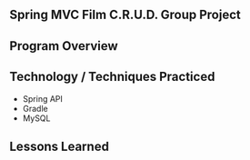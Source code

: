 ## Spring MVC Film C.R.U.D. Group Project



## Program Overview


## Technology / Techniques Practiced 
* Spring API
* Gradle
* MySQL


## Lessons Learned

 
